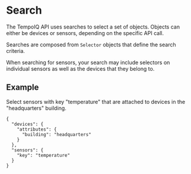 # Search

The TempoIQ API uses searches to select a set of objects. Objects can
either be devices or sensors, depending on the specific API call.

Searches are composed from `Selector` objects that define the search
criteria.

When searching for sensors, your search may include selectors on individual
sensors as well as the devices that they belong to.


## Example

Select sensors with key "temperature" that are attached to devices in
the "headquarters" building.

```
{
  "devices": {
    "attributes": {
      "building": "headquarters"
    }
  },
  "sensors": {
    "key": "temperature"
  }
}
```

